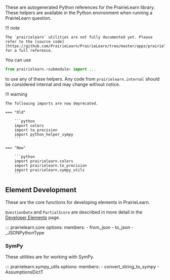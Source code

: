 These are autogenerated Python references for the PrairieLearn library. These helpers are available in the Python environment when running a PrairieLearn question.

!!! note

    The `prairielearn` utilities are not fully documented yet. Please refer to the [source code](https://github.com/PrairieLearn/PrairieLearn/tree/master/apps/prairielearn/python/prairielearn) for a full reference.

You can use

```python
from prairielearn.<submodule> import ...
```

to use any of these helpers. Any code from `prairielearn.internal` should be considered internal and may change without notice.

!!! warning

    The following imports are now deprecated.

    === "Old"

        ```python
        import colors
        import to_precision
        import python_helper_sympy
        ```

    === "New"

        ```python
        import prairielearn.colors
        import prairielearn.to_precision
        import prairielearn.sympy_utils
        ```

## Element Development

These are the core functions for developing elements in PrairieLearn.

`QuestionData` and `PartialScore` are described in more detail in the [Developer Elements](../devElements.md) page.

<!-- prettier-ignore -->
::: prairielearn.core
    options:
        members:
            - from_json
            - to_json
            - _JSONPythonType

### SymPy

These utilities are for working with SymPy.

<!-- prettier-ignore -->
::: prairielearn.sympy_utils
    options:
        members:
            - convert_string_to_sympy
            - AssumptionsDictT
